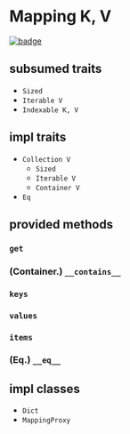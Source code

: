 # Mapping K, V

[![badge](https://img.shields.io/endpoint.svg?url=https%3A%2F%2Fgezf7g7pd5.execute-api.ap-northeast-1.amazonaws.com%2Fdefault%2Fsource_up_to_date%3Fowner%3Derg-lang%26repos%3Derg%26ref%3Dmain%26path%3Ddoc/EN/API/types/traits/Mapping.md%26commit_hash%3D06abeb2c4d00e392d52f45e15ace73b800255f1c)](https://gezf7g7pd5.execute-api.ap-northeast-1.amazonaws.com/default/source_up_to_date?owner=erg-lang&repos=erg&ref=main&path=doc/EN/API/types/traits/Mapping.md&commit_hash=06abeb2c4d00e392d52f45e15ace73b800255f1c)

## subsumed traits

* `Sized`
* `Iterable V`
* `Indexable K, V`

## impl traits

* `Collection V`
  * `Sized`
  * `Iterable V`
  * `Container V`
* `Eq`

## provided methods

### `get`

### (Container.) `__contains__`

### `keys`

### `values`

### `items`

### (Eq.) `__eq__`

## impl classes

* `Dict`
* `MappingProxy`